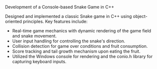 Development of a Console-based Snake Game in C++

Designed and implemented a classic Snake game in C++ using object-oriented principles. Key features include:

  * Real-time game mechanics with dynamic rendering of the game field and snake movement.
  * User input handling for controlling the snake's direction.
  * Collision detection for game over conditions and fruit consumption.
  * Score tracking and tail growth mechanism upon eating the fruit.
  * Utilized the Windows console for rendering and the conio.h library for capturing keyboard inputs.
